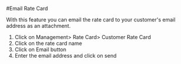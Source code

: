 #Email Rate Card

With this feature you can email the rate card to your customer's email address as an attachment.

1. Click on Management> Rate Card> Customer Rate Card
2. Click on the rate card name
3. Click on Email button
4. Enter the email address and click on send
